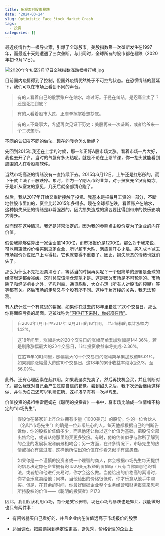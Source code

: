 ```yaml
---
title: 乐观面对股市暴跌
date: '2020-03-24'
slug: Optimistic_Face_Stock_Market_Crash
tags:
  - 投资
categories: []
---
```



最近疫情作为一根导火索，引爆了全球股市。美股指数第一次垄断发生在1997年，而最近十天则遭遇了三次垄断。与此同时，全球所有的股市都在暴跌（2020年初-3月17日）。

![2020年年初至3月17日全球指数涨跌幅排行榜.jpg](https://i.loli.net/2020/03/24/tkZGDqwmPWy7Q6L.jpg)

目前国内疫情得到了控制，但国外疫情仍然处于不可控的状态。在恐慌情绪的蔓延下，我们可以在市场上看到不同的声音。

>有的人看着自己的股票账户在缩水，难过呀。于是在纠结，是忍痛全卖了？还是死扛到底？

>有的人看着股市大跌，正摩拳擦掌着想抄底。

>有的人不嫌事大，希望再次见证下历史：美股再来一次垄断，或者给爷来一个二次垄断。

不同的认知有不同的做法。现在的我会怎么做呢？

先回到2015年我还在上学的时候，那一年正好A股市场大涨。看着市场一片大好，我也去开了户。当时的气氛有多火热呢。就是不论在上哪节课，你一抬头就能看到周围的人在看股票软件。

当然市场高涨的情绪没有一直持续下去。2015年6月12日，上午还是红彤彤的，而下午就上演了千股跌停。那时，作为一个刚入市的韭菜，对于投资完全没有概念。于是听从室友的意见，几天后就全部清仓跑了。

然后，我从2017年开始又重新接触了投资。我基本是把每月工资的一部分，不断地往股市里加的，资金比起2015年多得多。现在全球都在跌，看着账户在缩水，这种损失厌恶的情绪是非常强烈的。因为损失造成的痛苦要比得到带来的快乐影响大得多。

然而现在这种情况，我还是非常淡定的。因为我的参照点由股价变为了企业的内在价值。

假设我能够估算出一家企业值1400亿，而市场报价是1200亿。那么对于我来说，可以用更低的价格买到这家企业，所以股市大跌，我应该开心才是。买入成本减去市场报价对应账户上亏得钱，它也就变得不重要了。因此，损失厌恶的情绪也就消失了。

那么为什么不先把股票清仓了，等适当的时候再买呢？一个很简单的逻辑是全球的经济增速都会减缓。这时候应该清仓观望才是。这是因为市场是不可预测的。市场除了和经济相关之外，还和利率、通货膨胀、大众心理（所有人对股市的预期）等等都有关。然后市场的走势又与个股有所不同。这种千丝万缕的关系，我无法预测。

有人统计过一个有意思的数据，如果你在过去的18年里错过了20个交易日，那么你将面临亏损的局面。这被戏称为[“闪电打下来时，你必须在场”](https://xueqiu.com/1545313154/144221924)。

>自2000年1月1日至2017年12月31日的18年间，上证综指的累计涨幅为142%。

>这18年间里，涨幅最大的20个交易日的涨幅简单累加涨幅是144.36%，若是剔除涨幅最大的20个交易日，18年投资收益率将变成-2.36%。

>在这18年的时间里，涨幅最大的十个交易日的涨幅简单累加数值85.91%。如果剔除涨幅最大的这10个交易日，这18年的累计收益率缩水近2/3，至56.09%。

此外，还有心理因素在起作用。如果我这次先卖了，然后再找机会买，并且判断对了。那么我就对自己会产生过度自信的错觉。尝到甜头之后，我下次还会继续这样做，并认为自己还可以判断正确。这样迟早有有一次掉坑里。

价值投资的鼻祖格雷厄姆在《聪明的投资者》一书中，将市场比喻成一位情绪不稳定的“市场先生”。

>假设你在某家非上市企业拥有少量（1000美元）的股份。你的一位合伙人（名叫“市场先生”）的确是一位非常热心的人。每天他都根据自己的判断告诉你，你的股权价值值多少，而且他还让你以这个价值为基础，把股份全部出售给他，或者从他那里购买更多股份。有时，他的估价似乎与你所了解到的企业的发展状况和前景相吻合；另一方面，在许多情况下，市场先生的热情或担心有些过度，这样他所估出的价值在你看来似乎有些愚蠢。

>如果你是一个谨慎的投资者或一个理智的商人，你会根据市场先生每天提供的信息决定你在企业拥有的1000美元权益的价值吗？只有当你同意他的看法，或者想和他进行交易时，你才会这么做。当他给出的价格高的离谱时，你才会乐意卖给他；同样，当他给出的价格很低时，你才乐意从他手中购买。但是，在其余的时间，你最好根据企业整个业务经营和财务报告来思考所持股权的价值——《聪明的投资者》P173

因此，我们应该利用市场，而不是受它影响。现在市场的暴跌也是如此，我能做的也只有两件事：

* 有闲钱就买自己看好的，并且企业内在价值远高于市场报价的股票

* 适当调仓。把股票换到确定性更高，更优秀，价格合理的企业上
